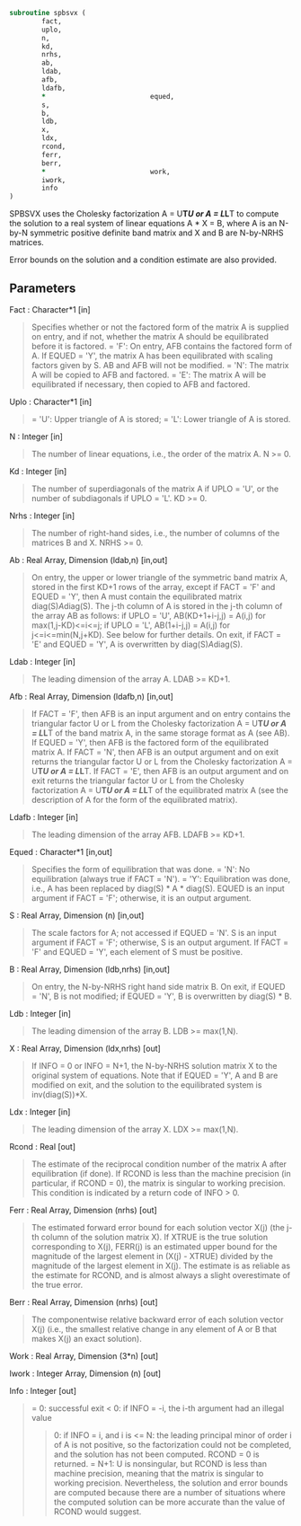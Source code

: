 ```fortran
subroutine spbsvx (
		fact,
		uplo,
		n,
		kd,
		nrhs,
		ab,
		ldab,
		afb,
		ldafb,
		*                          equed,
		s,
		b,
		ldb,
		x,
		ldx,
		rcond,
		ferr,
		berr,
		*                          work,
		iwork,
		info
)
```

 SPBSVX uses the Cholesky factorization A = U**T*U or A = L*L**T to
 compute the solution to a real system of linear equations
    A * X = B,
 where A is an N-by-N symmetric positive definite band matrix and X
 and B are N-by-NRHS matrices.

 Error bounds on the solution and a condition estimate are also
 provided.

## Parameters
Fact : Character*1 [in]
> Specifies whether or not the factored form of the matrix A is
> supplied on entry, and if not, whether the matrix A should be
> equilibrated before it is factored.
> = 'F':  On entry, AFB contains the factored form of A.
> If EQUED = 'Y', the matrix A has been equilibrated
> with scaling factors given by S.  AB and AFB will not
> be modified.
> = 'N':  The matrix A will be copied to AFB and factored.
> = 'E':  The matrix A will be equilibrated if necessary, then
> copied to AFB and factored.

Uplo : Character*1 [in]
> = 'U':  Upper triangle of A is stored;
> = 'L':  Lower triangle of A is stored.

N : Integer [in]
> The number of linear equations, i.e., the order of the
> matrix A.  N >= 0.

Kd : Integer [in]
> The number of superdiagonals of the matrix A if UPLO = 'U',
> or the number of subdiagonals if UPLO = 'L'.  KD >= 0.

Nrhs : Integer [in]
> The number of right-hand sides, i.e., the number of columns
> of the matrices B and X.  NRHS >= 0.

Ab : Real Array, Dimension (ldab,n) [in,out]
> On entry, the upper or lower triangle of the symmetric band
> matrix A, stored in the first KD+1 rows of the array, except
> if FACT = 'F' and EQUED = 'Y', then A must contain the
> equilibrated matrix diag(S)*A*diag(S).  The j-th column of A
> is stored in the j-th column of the array AB as follows:
> if UPLO = 'U', AB(KD+1+i-j,j) = A(i,j) for max(1,j-KD)<=i<=j;
> if UPLO = 'L', AB(1+i-j,j)    = A(i,j) for j<=i<=min(N,j+KD).
> See below for further details.
> On exit, if FACT = 'E' and EQUED = 'Y', A is overwritten by
> diag(S)*A*diag(S).

Ldab : Integer [in]
> The leading dimension of the array A.  LDAB >= KD+1.

Afb : Real Array, Dimension (ldafb,n) [in,out]
> If FACT = 'F', then AFB is an input argument and on entry
> contains the triangular factor U or L from the Cholesky
> factorization A = U**T*U or A = L*L**T of the band matrix
> A, in the same storage format as A (see AB).  If EQUED = 'Y',
> then AFB is the factored form of the equilibrated matrix A.
> If FACT = 'N', then AFB is an output argument and on exit
> returns the triangular factor U or L from the Cholesky
> factorization A = U**T*U or A = L*L**T.
> If FACT = 'E', then AFB is an output argument and on exit
> returns the triangular factor U or L from the Cholesky
> factorization A = U**T*U or A = L*L**T of the equilibrated
> matrix A (see the description of A for the form of the
> equilibrated matrix).

Ldafb : Integer [in]
> The leading dimension of the array AFB.  LDAFB >= KD+1.

Equed : Character*1 [in,out]
> Specifies the form of equilibration that was done.
> = 'N':  No equilibration (always true if FACT = 'N').
> = 'Y':  Equilibration was done, i.e., A has been replaced by
> diag(S) * A * diag(S).
> EQUED is an input argument if FACT = 'F'; otherwise, it is an
> output argument.

S : Real Array, Dimension (n) [in,out]
> The scale factors for A; not accessed if EQUED = 'N'.  S is
> an input argument if FACT = 'F'; otherwise, S is an output
> argument.  If FACT = 'F' and EQUED = 'Y', each element of S
> must be positive.

B : Real Array, Dimension (ldb,nrhs) [in,out]
> On entry, the N-by-NRHS right hand side matrix B.
> On exit, if EQUED = 'N', B is not modified; if EQUED = 'Y',
> B is overwritten by diag(S) * B.

Ldb : Integer [in]
> The leading dimension of the array B.  LDB >= max(1,N).

X : Real Array, Dimension (ldx,nrhs) [out]
> If INFO = 0 or INFO = N+1, the N-by-NRHS solution matrix X to
> the original system of equations.  Note that if EQUED = 'Y',
> A and B are modified on exit, and the solution to the
> equilibrated system is inv(diag(S))*X.

Ldx : Integer [in]
> The leading dimension of the array X.  LDX >= max(1,N).

Rcond : Real [out]
> The estimate of the reciprocal condition number of the matrix
> A after equilibration (if done).  If RCOND is less than the
> machine precision (in particular, if RCOND = 0), the matrix
> is singular to working precision.  This condition is
> indicated by a return code of INFO > 0.

Ferr : Real Array, Dimension (nrhs) [out]
> The estimated forward error bound for each solution vector
> X(j) (the j-th column of the solution matrix X).
> If XTRUE is the true solution corresponding to X(j), FERR(j)
> is an estimated upper bound for the magnitude of the largest
> element in (X(j) - XTRUE) divided by the magnitude of the
> largest element in X(j).  The estimate is as reliable as
> the estimate for RCOND, and is almost always a slight
> overestimate of the true error.

Berr : Real Array, Dimension (nrhs) [out]
> The componentwise relative backward error of each solution
> vector X(j) (i.e., the smallest relative change in
> any element of A or B that makes X(j) an exact solution).

Work : Real Array, Dimension (3*n) [out]

Iwork : Integer Array, Dimension (n) [out]

Info : Integer [out]
> = 0:  successful exit
> < 0:  if INFO = -i, the i-th argument had an illegal value
> > 0:  if INFO = i, and i is
> <= N:  the leading principal minor of order i of A
> is not positive, so the factorization could not
> be completed, and the solution has not been
> computed. RCOND = 0 is returned.
> = N+1: U is nonsingular, but RCOND is less than machine
> precision, meaning that the matrix is singular
> to working precision.  Nevertheless, the
> solution and error bounds are computed because
> there are a number of situations where the
> computed solution can be more accurate than the
> value of RCOND would suggest.


